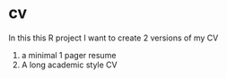 # cv

In this this R project I want to create 2 versions of my CV

1. a minimal 1 pager resume
2. A long academic style CV